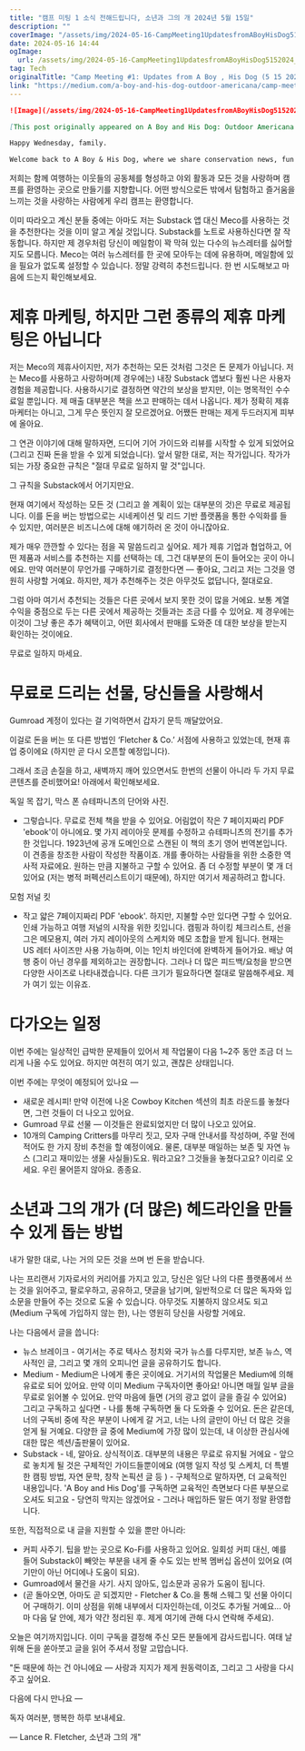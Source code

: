 ```yaml
---
title: "캠프 미팅 1 소식 전해드립니다, 소년과 그의 개 2024년 5월 15일"
description: ""
coverImage: "/assets/img/2024-05-16-CampMeeting1UpdatesfromABoyHisDog5152024_0.png"
date: 2024-05-16 14:44
ogImage: 
  url: /assets/img/2024-05-16-CampMeeting1UpdatesfromABoyHisDog5152024_0.png
tag: Tech
originalTitle: "Camp Meeting #1: Updates from A Boy , His Dog (5 15 2024)"
link: "https://medium.com/a-boy-and-his-dog-outdoor-americana/camp-meeting-1-updates-from-a-boy-his-dog-5-15-2024-f8639d4104c7"
---
```



```markdown
![Image](/assets/img/2024-05-16-CampMeeting1UpdatesfromABoyHisDog5152024_0.png)

[This post originally appeared on A Boy and His Dog: Outdoor Americana on Substack]

Happy Wednesday, family.

Welcome back to A Boy & His Dog, where we share conservation news, fun critter facts, and outdoorsy stuff written just for our favorite person — you.
```

<div class="content-ad"></div>

저희는 함께 여행하는 이웃들의 공동체를 형성하고 야외 활동과 모든 것을 사랑하며 캠프를 환영하는 곳으로 만들기를 지향합니다. 어떤 방식으로든 밖에서 탐험하고 즐거움을 느끼는 것을 사랑하는 사람에게 우리 캠프는 환영합니다.

이미 따라오고 계신 분들 중에는 아마도 저는 Substack 앱 대신 Meco를 사용하는 것을 추천한다는 것을 이미 알고 계실 것입니다. Substack를 노트로 사용하신다면 잘 작동합니다. 하지만 제 경우처럼 당신이 메일함이 꽉 막혀 있는 다수의 뉴스레터를 싫어할지도 모릅니다. Meco는 여러 뉴스레터를 한 곳에 모아두는 데에 유용하며, 메일함에 있을 필요가 없도록 설정할 수 있습니다. 정말 강력히 추천드립니다. 한 번 시도해보고 마음에 드는지 확인해보세요.

# 제휴 마케팅, 하지만 그런 종류의 제휴 마케팅은 아닙니다

저는 Meco의 제휴사이지만, 저가 추천하는 모든 것처럼 그것은 돈 문제가 아닙니다. 저는 Meco를 사용하고 사랑하며(제 경우에는) 내장 Substack 앱보다 훨씬 나은 사용자 경험을 제공합니다. 사용하시기로 결정하면 약간의 보상을 받지만, 이는 명목적인 수수료일 뿐입니다. 제 매출 대부분은 책을 쓰고 판매하는 데서 나옵니다. 제가 정확히 제휴 마케터는 아니고, 그게 무슨 뜻인지 잘 모르겠어요. 어쨌든 판매는 제게 두드러지게 피부에 올아요.

<div class="content-ad"></div>

그 연관 이야기에 대해 말하자면, 드디어 기어 가이드와 리뷰를 시작할 수 있게 되었어요 (그리고 진짜 돈을 받을 수 있게 되었습니다). 앞서 말한 대로, 저는 작가입니다. 작가가 되는 가장 중요한 규칙은 "절대 무료로 일하지 말 것"입니다.

그 규칙을 Substack에서 어기지만요.

현재 여기에서 작성하는 모든 것 (그리고 쓸 계획이 있는 대부분의 것)은 무료로 제공됩니다. 이를 돈을 버는 방법으로는 시네케이션 및 리드 기반 플랫폼을 통한 수익화를 들 수 있지만, 여러분은 비즈니스에 대해 얘기하러 온 것이 아니잖아요.

제가 매우 깐깐할 수 있다는 점을 꼭 말씀드리고 싶어요. 제가 제휴 기업과 협업하고, 어떤 제품과 서비스를 추천하는 지를 선택하는 데, 그건 대부분의 돈이 들어오는 곳이 아니에요. 만약 여러분이 무언가를 구매하기로 결정한다면 — 좋아요, 그리고 저는 그것을 영원히 사랑할 거예요. 하지만, 제가 추천해주는 것은 아무것도 없답니다, 절대로요.

<div class="content-ad"></div>

그럼 아마 여기서 추천되는 것들은 다른 곳에서 보지 못한 것이 많을 거에요. 보통 계열 수익을 중점으로 두는 다른 곳에서 제공하는 것들과는 조금 다를 수 있어요. 제 경우에는 이것이 그냥 좋은 추가 혜택이고, 어떤 회사에서 판매를 도와준 데 대한 보상을 받는지 확인하는 것이에요.

무료로 일하지 마세요.

<div class="content-ad"></div>

# 무료로 드리는 선물, 당신들을 사랑해서

Gumroad 계정이 있다는 걸 기억하면서 갑자기 문득 깨달았어요. 

이걸로 돈을 버는 또 다른 방법인 ‘Fletcher & Co.’ 서점에 사용하고 있었는데, 현재 휴업 중이에요 (하지만 곧 다시 오픈할 예정입니다).

그래서 조금 손질을 하고, 새벽까지 깨어 있으면서도 한번의 선물이 아니라 두 가지 무료 콘텐츠를 준비했어요! 아래에서 확인해보세요.

<div class="content-ad"></div>

독일 목 잡기, 막스 폰 슈테파니츠의 단어와 사진.

- 그렇습니다. 무료로 전체 책을 받을 수 있어요. 어림없이 작은 7 페이지짜리 PDF 'ebook'이 아니에요. 몇 가지 레이아웃 문제를 수정하고 슈테파니츠의 전기를 추가한 것입니다. 1923년에 공개 도메인으로 스캔된 이 책의 초기 영어 번역본입니다. 이 견종을 창조한 사람이 작성한 작품이죠. 개를 좋아하는 사람들을 위한 소중한 역사적 자료에요. 원하는 만큼 지불하고 구할 수 있어요. 좀 더 수정할 부분이 몇 개 더 있어요 (저는 병적 퍼펙션리스트이기 때문에), 하지만 여기서 제공하려고 합니다.

모험 저널 킷

- 작고 얇은 7페이지짜리 PDF 'ebook'. 하지만, 지불할 수만 있다면 구할 수 있어요. 인쇄 가능하고 여행 저널의 시작을 위한 킷입니다. 캠핑과 하이킹 체크리스트, 선을 그은 메모용지, 여러 가지 레이아웃의 스케치와 메모 조합을 받게 됩니다. 현재는 US 레터 사이즈만 사용 가능하며, 이는 1인치 바인더에 완벽하게 들어가요. 배낭 여행 중이 아닌 경우를 제외하고는 권장합니다. 그러나 더 많은 피드백/요청을 받으면 다양한 사이즈로 나타내겠습니다. 다른 크기가 필요하다면 절대로 말씀해주세요. 제가 여기 있는 이유죠.

<div class="content-ad"></div>

# 다가오는 일정

이번 주에는 일상적인 급박한 문제들이 있어서 제 작업물이 다음 1~2주 동안 조금 더 느리게 나올 수도 있어요. 하지만 여전히 여기 있고, 괜찮은 상태입니다.

이번 주에는 무엇이 예정되어 있나요 — 

- 새로운 레시피! 만약 이전에 나온 Cowboy Kitchen 섹션의 최초 라운드를 놓쳤다면, 그런 것들이 더 나오고 있어요.
- Gumroad 무료 선물 — 이것들은 완료되었지만 더 많이 나오고 있어요.
- 10개의 Camping Critters를 마무리 짓고, 모자 구매 안내서를 작성하며, 주말 전에 적어도 한 가지 장비 추천을 할 예정이에요. 물론, 대부분 매일하는 보존 및 자연 뉴스 (그리고 재미있는 생물 사실들)도요. 뭐라고요? 그것들을 놓쳤다고요? 이리로 오세요. 우린 물어뜯지 않아요. 종종요.

<div class="content-ad"></div>

# 소년과 그의 개가 (더 많은) 헤드라인을 만들 수 있게 돕는 방법

내가 말한 대로, 나는 거의 모든 것을 쓰며 번 돈을 받습니다.

나는 프리랜서 기자로서의 커리어를 가지고 있고, 당신은 일단 나의 다른 플랫폼에서 쓰는 것을 읽어주고, 팔로우하고, 공유하고, 댓글을 남기며, 일반적으로 더 많은 독자와 입소문을 만들어 주는 것으로 도울 수 있습니다. 아무것도 지불하지 않으셔도 되고(Medium 구독에 가입하지 않는 한), 나는 영원히 당신을 사랑할 거에요.

나는 다음에서 글을 씁니다:

<div class="content-ad"></div>

- 뉴스 브레이크 - 여기서는 주로 텍사스 정치와 국가 뉴스를 다루지만, 보존 뉴스, 역사적인 글, 그리고 몇 개의 오피니언 글을 공유하기도 합니다.
- Medium - Medium은 나에게 좋은 곳이에요. 거기서의 작업물은 Medium에 의해 유료로 되어 있어요. 만약 이미 Medium 구독자이면 좋아요! 아니면 매월 일부 글을 무료로 읽어볼 수 있어요. 만약 마음에 들면 (거의 광고 없이 글을 즐길 수 있어요) 그리고 구독하고 싶다면 - 나를 통해 구독하면 둘 다 도와줄 수 있어요. 돈은 같은데, 너의 구독비 중에 작은 부분이 나에게 갈 거고, 너는 나의 글만이 아닌 더 많은 것을 얻게 될 거예요. 다양한 글 중에 Medium에 가장 많이 있는데, 내 이상한 관심사에 대한 많은 섹션/출판물이 있어요.
- Substack - 네, 알아요. 상식적이죠. 대부분의 내용은 무료로 유지될 거에요 - 앞으로 놓치게 될 것은 구체적인 가이드들뿐이에요 (여행 일지 작성 및 스케치, 더 특별한 캠핑 방법, 자연 문학, 창작 논픽션 글 등 ) - 구체적으로 말하자면, 더 교육적인 내용입니다. 'A Boy and His Dog'를 구독하면 교육적인 측면보다 다른 부분으로 오셔도 되고요 - 당연히 막지는 않겠어요 - 그러나 매입하든 말든 여기 정말 환영합니다.

또한, 직접적으로 내 글을 지원할 수 있을 뿐만 아니라:

- 커피 사주기. 팁을 받는 곳으로 Ko-Fi를 사용하고 있어요. 일회성 커피 대신, 예를 들어 Substack이 빼앗는 부분을 내게 줄 수도 있는 반복 멤버십 옵션이 있어요 (여기만이 아닌 어디에나 도움이 되요).
- Gumroad에서 물건을 사기. 사지 않아도, 입소문과 공유가 도움이 됩니다. 
- (곧 돌아오면, 아마도 곧 되겠지만 - Fletcher & Co.을 통해 스웨그 및 선물 아이디어 구매하기. 이미 상점을 위해 내부에서 디자인하는데, 이것도 추가될 거예요... 아마 다음 달 안에, 제가 약간 정리된 후. 제게 여기에 관해 다시 연락해 주세요).

오늘은 여기까지입니다. 이미 구독을 결정해 주신 모든 분들에게 감사드립니다. 여태 날 위해 돈을 쏟아붓고 글을 읽어 주셔서 정말 고맙습니다.

<div class="content-ad"></div>

"돈 때문에 하는 건 아니에요 — 사랑과 지지가 제게 원동력이죠, 그리고 그 사랑을 다시 주고 싶어요.

다음에 다시 만나요 —

독자 여러분, 행복한 하루 보내세요.

— Lance R. Fletcher, 소년과 그의 개"